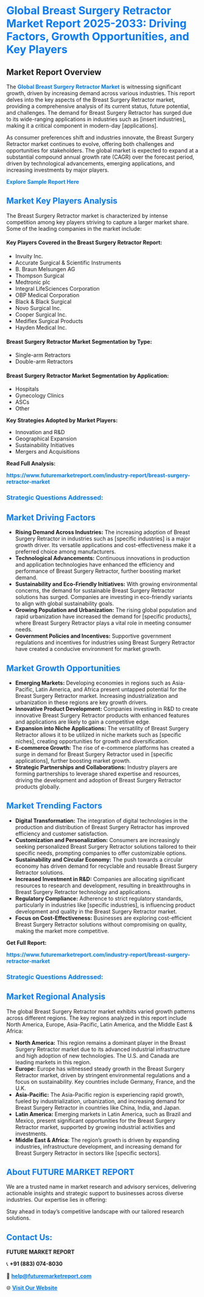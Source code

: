 <h1 style="color: #007BFF;">Global Breast Surgery Retractor Market Report 2025-2033: Driving Factors, Growth Opportunities, and Key Players</h1>

<section id="overview">
<h2>Market Report Overview</h2>
<p>The <a href="https://www.futuremarketreport.com/industry-report/breast-surgery-retractor-market" style="color: #007BFF; text-decoration: none;"><strong>Global Breast Surgery Retractor Market</strong></a> is witnessing significant growth, driven by increasing demand across various industries. This report delves into the key aspects of the Breast Surgery Retractor market, providing a comprehensive analysis of its current status, future potential, and challenges. The demand for Breast Surgery Retractor has surged due to its wide-ranging applications in industries such as [insert industries], making it a critical component in modern-day [applications].</p>
<p>As consumer preferences shift and industries innovate, the Breast Surgery Retractor market continues to evolve, offering both challenges and opportunities for stakeholders. The global market is expected to expand at a substantial compound annual growth rate (CAGR) over the forecast period, driven by technological advancements, emerging applications, and increasing investments by major players.</p>
</section>

<section id="overview">
<p><a href="https://www.futuremarketreport.com/request-sample/reportId=86126" style="color: #007BFF; text-decoration: none;"><strong>Explore Sample Report Here</strong></a></p>
</section>

<section id="key-players">
<h2 style="color: #007BFF;">Market Key Players Analysis</h2>
<p>The Breast Surgery Retractor market is characterized by intense competition among key players striving to capture a larger market share. Some of the leading companies in the market include:</p>
<h4>Key Players Covered in the Breast Surgery Retractor Report:</h4>
<ul><li>Invuity Inc.</li><li>Accurate Surgical &amp; Scientific Instruments</li><li>B. Braun Melsungen AG</li><li>Thompson Surgical</li><li>Medtronic plc</li><li>Integral LifeSciences Corporation</li><li>OBP Medical Corporation</li><li>Black &amp; Black Surgical</li><li>Novo Surgical Inc.</li><li>Cooper Surgical Inc.</li><li>Mediflex Surgical Products</li><li>Hayden Medical Inc.</li></ul>
<h4>Breast Surgery Retractor Market Segmentation by Type:</h4>
<ul><li>Single-arm Retractors</li><li>Double-arm Retractors</li></ul>

<h4>Breast Surgery Retractor Market Segmentation by Application:</h4>
<ul><li>Hospitals</li><li>Gynecology Clinics</li><li>ASCs</li><li>Other</li></ul>
<p><strong>Key Strategies Adopted by Market Players:</strong></p>
<ul>
<li>Innovation and R&D</li>
<li>Geographical Expansion</li>
<li>Sustainability Initiatives</li>
<li>Mergers and Acquisitions</li>
</ul>
</section>

<section>
<p><strong>Read Full Analysis: </strong></p><a href="https://www.futuremarketreport.com/industry-report/breast-surgery-retractor-market" style="color: #007BFF; text-decoration: none;"><strong>https://www.futuremarketreport.com/industry-report/breast-surgery-retractor-market</strong></a>
<h3 style="color: #007BFF;">Strategic Questions Addressed:</h3>
</section>

<section id="driving-factors">
<h2 style="color: #007BFF;">Market Driving Factors</h2>
<ul>
<li><strong>Rising Demand Across Industries:</strong> The increasing adoption of Breast Surgery Retractor in industries such as [specific industries] is a major growth driver. Its versatile applications and cost-effectiveness make it a preferred choice among manufacturers.</li>
<li><strong>Technological Advancements:</strong> Continuous innovations in production and application technologies have enhanced the efficiency and performance of Breast Surgery Retractor, further boosting market demand.</li>
<li><strong>Sustainability and Eco-Friendly Initiatives:</strong> With growing environmental concerns, the demand for sustainable Breast Surgery Retractor solutions has surged. Companies are investing in eco-friendly variants to align with global sustainability goals.</li>
<li><strong>Growing Population and Urbanization:</strong> The rising global population and rapid urbanization have increased the demand for [specific products], where Breast Surgery Retractor plays a vital role in meeting consumer needs.</li>
<li><strong>Government Policies and Incentives:</strong> Supportive government regulations and incentives for industries using Breast Surgery Retractor have created a conducive environment for market growth.</li>
</ul>
</section>

<section id="growth-opportunities">
<h2 style="color: #007BFF;">Market Growth Opportunities</h2>
<ul>
<li><strong>Emerging Markets:</strong> Developing economies in regions such as Asia-Pacific, Latin America, and Africa present untapped potential for the Breast Surgery Retractor market. Increasing industrialization and urbanization in these regions are key growth drivers.</li>
<li><strong>Innovative Product Development:</strong> Companies investing in R&D to create innovative Breast Surgery Retractor products with enhanced features and applications are likely to gain a competitive edge.</li>
<li><strong>Expansion into Niche Applications:</strong> The versatility of Breast Surgery Retractor allows it to be utilized in niche markets such as [specific niches], creating opportunities for growth and diversification.</li>
<li><strong>E-commerce Growth:</strong> The rise of e-commerce platforms has created a surge in demand for Breast Surgery Retractor used in [specific applications], further boosting market growth.</li>
<li><strong>Strategic Partnerships and Collaborations:</strong> Industry players are forming partnerships to leverage shared expertise and resources, driving the development and adoption of Breast Surgery Retractor products globally.</li>
</ul>
</section>

<section id="trending-factors">
<h2 style="color: #007BFF;">Market Trending Factors</h2>
<ul>
<li><strong>Digital Transformation:</strong> The integration of digital technologies in the production and distribution of Breast Surgery Retractor has improved efficiency and customer satisfaction.</li>
<li><strong>Customization and Personalization:</strong> Consumers are increasingly seeking personalized Breast Surgery Retractor solutions tailored to their specific needs, prompting companies to offer customizable options.</li>
<li><strong>Sustainability and Circular Economy:</strong> The push towards a circular economy has driven demand for recyclable and reusable Breast Surgery Retractor solutions.</li>
<li><strong>Increased Investment in R&D:</strong> Companies are allocating significant resources to research and development, resulting in breakthroughs in Breast Surgery Retractor technology and applications.</li>
<li><strong>Regulatory Compliance:</strong> Adherence to strict regulatory standards, particularly in industries like [specific industries], is influencing product development and quality in the Breast Surgery Retractor market.</li>
<li><strong>Focus on Cost-Effectiveness:</strong> Businesses are exploring cost-efficient Breast Surgery Retractor solutions without compromising on quality, making the market more competitive.</li>
</ul>
</section>

<section>
<p><strong>Get Full Report: </strong></p><a href="https://www.futuremarketreport.com/industry-report/breast-surgery-retractor-market" style="color: #007BFF; text-decoration: none;"><strong>https://www.futuremarketreport.com/industry-report/breast-surgery-retractor-market</strong></a>
<h3 style="color: #007BFF;">Strategic Questions Addressed:</h3>
</section>


<section id="regional-analysis">
<h2 style="color: #007BFF;">Market Regional Analysis</h2>
<p>The global Breast Surgery Retractor market exhibits varied growth patterns across different regions. The key regions analyzed in this report include North America, Europe, Asia-Pacific, Latin America, and the Middle East & Africa:</p>
<ul>
<li><strong>North America:</strong> This region remains a dominant player in the Breast Surgery Retractor market due to its advanced industrial infrastructure and high adoption of new technologies. The U.S. and Canada are leading markets in this region.</li>
<li><strong>Europe:</strong> Europe has witnessed steady growth in the Breast Surgery Retractor market, driven by stringent environmental regulations and a focus on sustainability. Key countries include Germany, France, and the U.K.</li>
<li><strong>Asia-Pacific:</strong> The Asia-Pacific region is experiencing rapid growth, fueled by industrialization, urbanization, and increasing demand for Breast Surgery Retractor in countries like China, India, and Japan.</li>
<li><strong>Latin America:</strong> Emerging markets in Latin America, such as Brazil and Mexico, present significant opportunities for the Breast Surgery Retractor market, supported by growing industrial activities and investments.</li>
<li><strong>Middle East & Africa:</strong> The region’s growth is driven by expanding industries, infrastructure development, and increasing demand for Breast Surgery Retractor in sectors like [specific sectors].</li>
</ul>
</section>

<footer>
<h2 style="color: #007BFF;">About FUTURE MARKET REPORT</h2>
<p>We are a trusted name in market research and advisory services, delivering actionable insights and strategic support to businesses across diverse industries. Our expertise lies in offering:</p>

<p>Stay ahead in today’s competitive landscape with our tailored research solutions.</p>

<h2 style="color: #007BFF;">Contact Us:</h2>
<p><strong>FUTURE MARKET REPORT</strong></p>
<p>📞 <strong>+91 (883) 074-8030</strong></p>
<p>📧 <strong><a href="mailto:help@futuremarketreport.com" style="color: #007BFF;">help@futuremarketreport.com</a></strong></p>
<p>🌐 <strong><a href="https://www.futuremarketreport.com/" style="color: #007BFF;">Visit Our Website</a></strong></p>
</footer>
